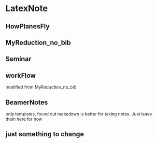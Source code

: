 # LatexNote

## HowPlanesFly

## MyReduction_no_bib

## Seminar

## workFlow
modified from MyReduction_no_bib

## BeamerNotes
only templates, found out makedown is better for taking notes. Just leave them here for now

## just something to change
